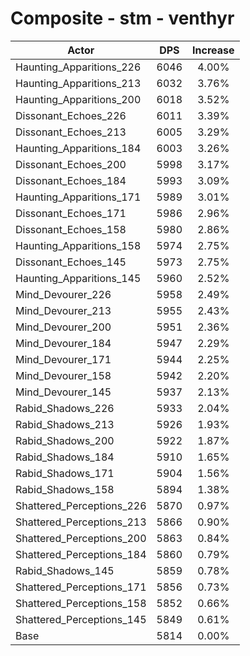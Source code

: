 # Composite - stm - venthyr
| Actor | DPS | Increase |
|---|:---:|:---:|
|Haunting_Apparitions_226|6046|4.00%|
|Haunting_Apparitions_213|6032|3.76%|
|Haunting_Apparitions_200|6018|3.52%|
|Dissonant_Echoes_226|6011|3.39%|
|Dissonant_Echoes_213|6005|3.29%|
|Haunting_Apparitions_184|6003|3.26%|
|Dissonant_Echoes_200|5998|3.17%|
|Dissonant_Echoes_184|5993|3.09%|
|Haunting_Apparitions_171|5989|3.01%|
|Dissonant_Echoes_171|5986|2.96%|
|Dissonant_Echoes_158|5980|2.86%|
|Haunting_Apparitions_158|5974|2.75%|
|Dissonant_Echoes_145|5973|2.75%|
|Haunting_Apparitions_145|5960|2.52%|
|Mind_Devourer_226|5958|2.49%|
|Mind_Devourer_213|5955|2.43%|
|Mind_Devourer_200|5951|2.36%|
|Mind_Devourer_184|5947|2.29%|
|Mind_Devourer_171|5944|2.25%|
|Mind_Devourer_158|5942|2.20%|
|Mind_Devourer_145|5937|2.13%|
|Rabid_Shadows_226|5933|2.04%|
|Rabid_Shadows_213|5926|1.93%|
|Rabid_Shadows_200|5922|1.87%|
|Rabid_Shadows_184|5910|1.65%|
|Rabid_Shadows_171|5904|1.56%|
|Rabid_Shadows_158|5894|1.38%|
|Shattered_Perceptions_226|5870|0.97%|
|Shattered_Perceptions_213|5866|0.90%|
|Shattered_Perceptions_200|5863|0.84%|
|Shattered_Perceptions_184|5860|0.79%|
|Rabid_Shadows_145|5859|0.78%|
|Shattered_Perceptions_171|5856|0.73%|
|Shattered_Perceptions_158|5852|0.66%|
|Shattered_Perceptions_145|5849|0.61%|
|Base|5814|0.00%|
